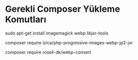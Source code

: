 # Gerekli Composer Yükleme Komutları
sudo apt-get install imagemagick webp libjxr-tools

composer require izica/php-progressive-images-webp-jp2-jxr

composer require rosell-dk/webp-convert
